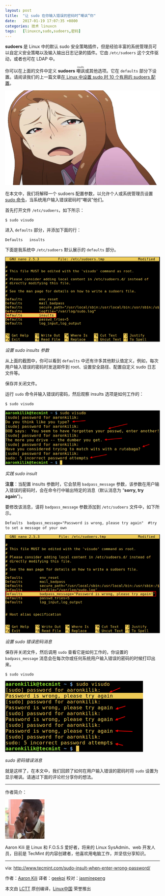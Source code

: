 ```yaml
---
layout: post
title:	"让 sudo 在你输入错误的密码时“嘲讽”你"
date:	2017-01-19 17:07:35 +0800 
categories:	技术 linuxcn 
tags:	[linuxcn,sudo,sudoers,密码]
---
```



**sudoers** 是 Linux 中的默认 sudo 安全策略插件，但是经验丰富的系统管理员可以自定义安全策略以及输入输出日志记录的插件。它由 `/etc/sudoers` 这个文件驱动，或者也可在 LDAP 中。


你可以在上面的文件中定义 **sudoers** <ruby> 嘲讽 <rt>  insults </rt></ruby> 或其他选项。它在 `defaults` 部分下设置。请阅读我们的上一篇文章[在 Linux 中设置 sudo 时 10 个有用的 sudoers 配置](http://www.tecmint.com/sudoers-configurations-for-setting-sudo-in-linux/)。


![](/Asserts/Images/album/201701/19/170729rll9l8rlnxlnps5q.jpg)


在本文中，我们将解释一个 sudoers 配置参数，以允许个人或系统管理员设置 [sudo 命令](http://www.tecmint.com/su-vs-sudo-and-how-to-configure-sudo-in-linux/)，当系统用户输入错误密码时“嘲讽”他们。


首先打开文件 `/etc/sudoers`，如下所示：



```
$ sudo visudo

```

进入 `defaults` 部分，并添加下面的行：



```
Defaults   insults

```

下面是我系统中 `/etc/sudoers` 默认展示的 `defaults` 部分。


![Set sudo Insults Parameter](/Asserts/Images/album/201701/19/170738bvuh5nbqxxjxx9c9.png)


*设置 sudo insults 参数*


从上面的截图中，你可以看到 `defaults` 中还有许多其他默认值定义，例如，每次用户输入错误的密码时发送邮件到 root、设置安全路径、配置自定义 sudo 日志文件等。


保存并关闭文件。


运行 `sudo` 命令并输入错误的密码，然后观察 insults 选项是如何工作的：



```
$ sudo visudo

```

![sudo Insult in Action](/Asserts/Images/album/201701/19/170738b4z4g9i4vk6ikx9l.png)


*实践 sudo insult*


**注意**：当配置 insults 参数时，它会禁用 `badpass_message` 参数，该参数在用户输入错误的密码时，会在命令行中输出特定的消息（默认消息为 “**sorry, try again**”）。


要修改该消息，请将 `badpass_message` 参数添加到 `/etc/sudoers` 文件中，如下所示。



```
Defaults  badpass_message="Password is wrong, please try again"  #try to set a message of your own

```

![Set sudo badpassword Message](/Asserts/Images/album/201701/19/170739u7j5effothv292ar.png)


*设置 sudo 错误密码消息*


保存并关闭文件，然后调用 `sudo` 查看它是如何工作的，你设置的 `badpass_message` 消息会在每次你或任何系统用户输入错误的密码的时候打印出来。



```
$ sudo visudo

```

![Sudo badpassword Message](/Asserts/Images/album/201701/19/170739sh1ythhy1qhsxqzh.png)


*sudo 密码错误消息*


就是这样了，在本文中，我们回顾了如何在用户输入错误的密码时将 `sudo` 设置为显示嘲讽。请通过下面的评论栏分享你的想法。




---


作者简介：


![](/Asserts/Images/album/201701/19/170741z1p4ylbt44f3f3yb.jpg)


Aaron Kili 是 Linux 和 F.O.S.S 爱好者，将来的 Linux SysAdmin、web 开发人员，目前是 TecMint 的内容创建者，他喜欢用电脑工作，并坚信分享知识。


 




---


via: <http://www.tecmint.com/sudo-insult-when-enter-wrong-password/>


作者：[Aaron Kili](http://www.tecmint.com/author/aaronkili/) 译者：[geekpi](https://github.com/geekpi) 校对：[jasminepeng](https://github.com/jasminepeng)


本文由 [LCTT](https://github.com/LCTT/TranslateProject) 原创编译，[Linux中国](https://linux.cn/) 荣誉推出
